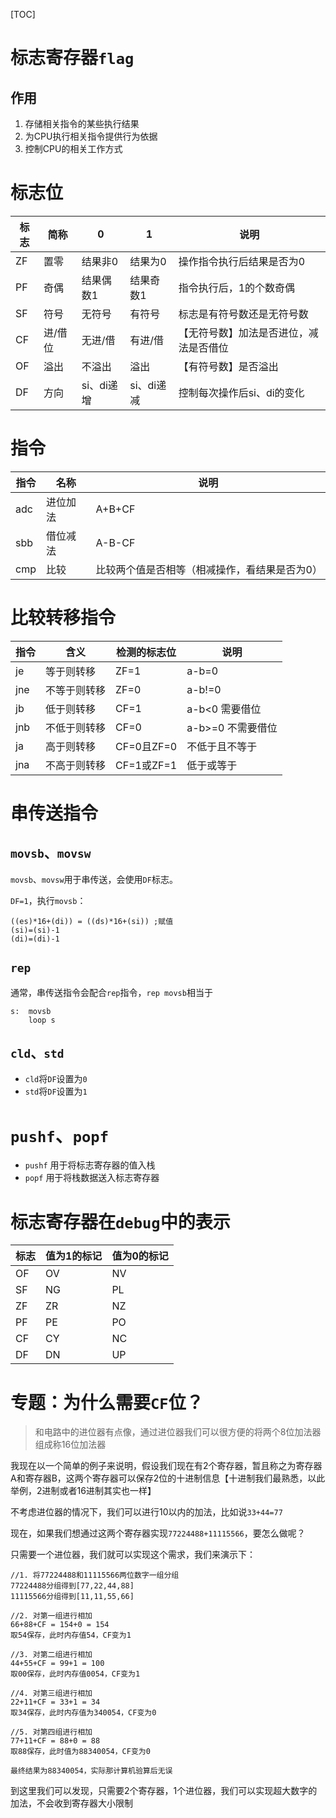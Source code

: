[TOC]

# 标志寄存器`flag`
## 作用
1. 存储相关指令的某些执行结果
2. 为CPU执行相关指令提供行为依据
3. 控制CPU的相关工作方式

# 标志位
| 标志 | 简称 | 0 | 1 | 说明 |  
| --- | --- | --- | --- | --- |
| ZF | 置零 | 结果非0 | 结果为0 | 操作指令执行后结果是否为0 | 
| PF | 奇偶 | 结果偶数1 | 结果奇数1 | 指令执行后，1的个数奇偶 | 
| SF | 符号 | 无符号 | 有符号 | 标志是有符号数还是无符号数 |
| CF | 进/借位 | 无进/借 | 有进/借 | 【无符号数】加法是否进位，减法是否借位 | 
| OF | 溢出 | 不溢出 | 溢出 | 【有符号数】是否溢出 | 
| DF | 方向 | si、di递增 | si、di递减 | 控制每次操作后si、di的变化 | 

# 指令
| 指令 | 名称 | 说明 | 
| --- | --- | --- |
| adc | 进位加法 | A+B+CF |
| sbb | 借位减法 | A-B-CF | 
| cmp | 比较 | 比较两个值是否相等（相减操作，看结果是否为0）| 

# 比较转移指令
| 指令 | 含义 | 检测的标志位 | 说明 |
| --- | --- | --- | --- |
| je | 等于则转移 | ZF=1 | a-b=0 |
| jne | 不等于则转移 | ZF=0 | a-b!=0 |
| jb | 低于则转移 | CF=1 | a-b<0 需要借位 |
| jnb | 不低于则转移 | CF=0 | a-b>=0 不需要借位 | 
| ja | 高于则转移 | CF=0且ZF=0 | 不低于且不等于 |
| jna | 不高于则转移 | CF=1或ZF=1 | 低于或等于 | 

# 串传送指令
## `movsb`、`movsw`
`movsb`、`movsw`用于串传送，会使用`DF`标志。

`DF=1`，执行`movsb`：
```
((es)*16+(di)) = ((ds)*16+(si)) ;赋值
(si)=(si)-1
(di)=(di)-1
```

## `rep`
通常，串传送指令会配合`rep`指令，`rep movsb`相当于
```
s:  movsb
    loop s
```

## `cld`、`std`
- `cld`将`DF`设置为`0`
- `std`将`DF`设置为`1`

# `pushf`、`popf`
- `pushf` 用于将标志寄存器的值入栈
- `popf` 用于将栈数据送入标志寄存器

# 标志寄存器在`debug`中的表示
| 标志 | 值为1的标记 | 值为0的标记 | 
| --- | --- | --- | 
| OF | OV | NV |
| SF | NG | PL |
| ZF | ZR | NZ | 
| PF | PE | PO | 
| CF | CY | NC | 
| DF | DN | UP |

# 专题：为什么需要`CF`位？
> 和电路中的进位器有点像，通过进位器我们可以很方便的将两个8位加法器组成称16位加法器

我现在以一个简单的例子来说明，假设我们现在有2个寄存器，暂且称之为寄存器A和寄存器B，这两个寄存器可以保存2位的十进制信息【十进制我们最熟悉，以此举例，2进制或者16进制其实也一样】

不考虑进位器的情况下，我们可以进行10以内的加法，比如说`33+44=77`

现在，如果我们想通过这两个寄存器实现`77224488+11115566`，要怎么做呢？

只需要一个进位器，我们就可以实现这个需求，我们来演示下：
```
//1. 将77224488和11115566两位数字一组分组
77224488分组得到[77,22,44,88]
11115566分组得到[11,11,55,66]

//2. 对第一组进行相加
66+88+CF = 154+0 = 154 
取54保存，此时内存值54，CF变为1

//3. 对第二组进行相加
44+55+CF = 99+1 = 100
取00保存，此时内存值0054，CF变为1

//4. 对第三组进行相加
22+11+CF = 33+1 = 34
取34保存，此时内存值为340054，CF变为0

//5. 对第四组进行相加
77+11+CF = 88+0 = 88
取88保存，此时值为88340054，CF变为0

最终结果为88340054，实际那计算机验算后无误
```

到这里我们可以发现，只需要2个寄存器，1个进位器，我们可以实现超大数字的加法，不会收到寄存器大小限制